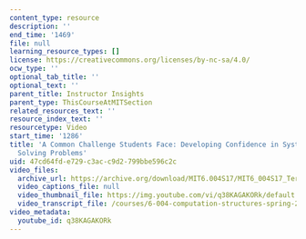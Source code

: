```yaml
---
content_type: resource
description: ''
end_time: '1469'
file: null
learning_resource_types: []
license: https://creativecommons.org/licenses/by-nc-sa/4.0/
ocw_type: ''
optional_tab_title: ''
optional_text: ''
parent_title: Instructor Insights
parent_type: ThisCourseAtMITSection
related_resources_text: ''
resource_index_text: ''
resourcetype: Video
start_time: '1286'
title: 'A Common Challenge Students Face: Developing Confidence in Systematically
  Solving Problems'
uid: 47cd64fd-e729-c3ac-c9d2-799bbe596c2c
video_files:
  archive_url: https://archive.org/download/MIT6.004S17/MIT6_004S17_Terman_Interview_300k.mp4
  video_captions_file: null
  video_thumbnail_file: https://img.youtube.com/vi/q38KAGAKORk/default.jpg
  video_transcript_file: /courses/6-004-computation-structures-spring-2017/2ae2f77768ef258e1cf804c648cf301c_q38KAGAKORk.pdf
video_metadata:
  youtube_id: q38KAGAKORk
---
```

